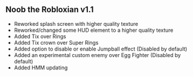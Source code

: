 ## Noob the Robloxian v1.1

- Reworked splash screen with higher quality texture
- Reworked/changed some HUD element to a higher quality texture
- Added Tix over Rings
- Added Tix crown over Super Rings
- Added option to disable or enable Jumpball effect (Disabled by default)
- Added an experimental custom enemy over Egg Fighter (Disabled by default)
- Added HMM updating
